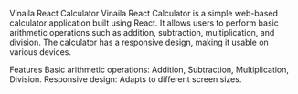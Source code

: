 Vinaila React Calculator
Vinaila React Calculator is a simple web-based calculator application built using React. It allows users to perform basic arithmetic operations such as addition, subtraction, multiplication, and division. The calculator has a responsive design, making it usable on various devices.

Features
Basic arithmetic operations: Addition, Subtraction, Multiplication, Division.
Responsive design: Adapts to different screen sizes.
